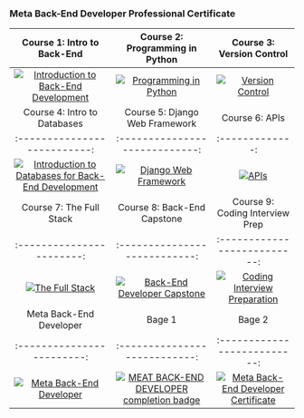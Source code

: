 ### Meta Back-End Developer Professional Certificate


| Course 1: Intro to Back-End | Course 2: Programming in Python | Course 3: Version Control |
| :-------------------------: | :-----------------------------: | :-----------------------: |
| [![Introduction to Back-End Development](https://s3.amazonaws.com/coursera_assets/meta_images/generated/CERTIFICATE_LANDING_PAGE/CERTIFICATE_LANDING_PAGE~HG6KG68WUF9D/CERTIFICATE_LANDING_PAGE~HG6KG68WUF9D.jpeg)](https://coursera.org/share/3f60ba8ed7b4696543a2697c4ba1ad8f) | [![Programming in Python](https://s3.amazonaws.com/coursera_assets/meta_images/generated/CERTIFICATE_LANDING_PAGE/CERTIFICATE_LANDING_PAGE~CCV85OJZ7FAO/CERTIFICATE_LANDING_PAGE~CCV85OJZ7FAO.jpeg)](https://coursera.org/share/caa0ea22f216b76f451e1992d6fb5baf) | [![Version Control](https://s3.amazonaws.com/coursera_assets/meta_images/generated/CERTIFICATE_LANDING_PAGE/CERTIFICATE_LANDING_PAGE~SBPS2SMI85VT/CERTIFICATE_LANDING_PAGE~SBPS2SMI85VT.jpeg)](https://coursera.org/share/63cdca2a1c2a8a7eaedfae3a145b291b) |
| Course 4: Intro to Databases | Course 5: Django Web Framework | Course 6: APIs |
| :--------------------------: | :----------------------------: | :-------------: |
| [![Introduction to Databases for Back-End Development](https://s3.amazonaws.com/coursera_assets/meta_images/generated/CERTIFICATE_LANDING_PAGE/CERTIFICATE_LANDING_PAGE~1HCTQZA5LFYH/CERTIFICATE_LANDING_PAGE~1HCTQZA5LFYH.jpeg)](https://coursera.org/share/5e85b55250ee7def4829c566aea1cb64) | [![Django Web Framework](https://s3.amazonaws.com/coursera_assets/meta_images/generated/CERTIFICATE_LANDING_PAGE/CERTIFICATE_LANDING_PAGE~QMIK28X3VGW0/CERTIFICATE_LANDING_PAGE~QMIK28X3VGW0.jpeg)](https://coursera.org/share/2a1133e468ac43e4dd6104b312b86d9c) | [![APIs](https://s3.amazonaws.com/coursera_assets/meta_images/generated/CERTIFICATE_LANDING_PAGE/CERTIFICATE_LANDING_PAGE~2D58411TJEWM/CERTIFICATE_LANDING_PAGE~2D58411TJEWM.jpeg)](https://coursera.org/share/73d90f188070fe1c2fed3dfedf48f2fe) |
| Course 7: The Full Stack | Course 8: Back-End Capstone | Course 9: Coding Interview Prep |
| :-----------------------: | :---------------------------: | :--------------------------: |
| [![The Full Stack](https://s3.amazonaws.com/coursera_assets/meta_images/generated/CERTIFICATE_LANDING_PAGE/CERTIFICATE_LANDING_PAGE~65G4T0YGZ69X/CERTIFICATE_LANDING_PAGE~65G4T0YGZ69X.jpeg)](https://coursera.org/share/6f2d7ee4de21da07c5c0f75ae2e67599) | [![Back-End Developer Capstone](https://s3.amazonaws.com/coursera_assets/meta_images/generated/CERTIFICATE_LANDING_PAGE/CERTIFICATE_LANDING_PAGE~TG1K0C3NCH48/CERTIFICATE_LANDING_PAGE~TG1K0C3NCH48.jpeg)](https://coursera.org/share/846d430b570ed15dae4452d011ec10b4) | [![Coding Interview Preparation](https://s3.amazonaws.com/coursera_assets/meta_images/generated/CERTIFICATE_LANDING_PAGE/CERTIFICATE_LANDING_PAGE~VNE6KFDFI7UD/CERTIFICATE_LANDING_PAGE~VNE6KFDFI7UD.jpeg)](https://coursera.org/share/e1237dd97ec5c9fa7bdda9a814b35b48) |
| Meta Back-End Developer    |          Bage 1               |           Bage 2             |
| :------------------------: | :---------------------------: | :--------------------------: |
| [![Meta Back-End Developer](https://s3.amazonaws.com/coursera_assets/meta_images/generated/CERTIFICATE_LANDING_PAGE/CERTIFICATE_LANDING_PAGE~W9NYVWKQ37N0/CERTIFICATE_LANDING_PAGE~W9NYVWKQ37N0.jpeg)](https://coursera.org/share/7c905e6b4ea84a88d0dc56800e098d2a) | [![MEAT BACK-END DEVELOPER completion badge](https://github.com/Samira-Gabr/Meta_Back-End_Developer_Professional_Certificate/raw/main/images/MEAT%20BACK-END%20DEVELOPER%20completion%20badge.png)](Your_Certificate_Link_Here) | [![Meta Back-End Developer Certificate](https://github.com/Samira-Gabr/Meta_Back-End_Developer_Professional_Certificate/raw/main/images/meta-back-end-developer-certificate.png)](Your_Certificate_Link_Here)                             |

